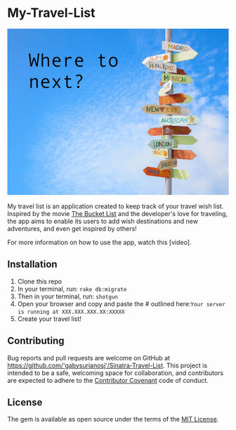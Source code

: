 # My-Travel-List

![](public/img/new-year-travel.jpg)

My travel list is an application created to keep track of your travel wish list. Inspired by the movie [The Bucket List](https://www.youtube.com/watch?v=vc3mkG21ob4) and the developer's love for traveling, the app aims to enable its users to add wish destinations and new adventures, and even get inspired by others!

For more information on how to use the app, watch this [video].

## Installation

1. Clone this repo
2. In your terminal, run:
`rake db:migrate`
3. Then in your terminal, run:
`shotgun`
4. Open your browser and copy and paste the # outlined here:`Your server is running at XXX.XXX.XXX.XX:XXXXX`
5. Create your travel list! 

## Contributing

Bug reports and pull requests are welcome on GitHub at https://github.com/'gabysurianosj'/Sinatra-Travel-List. This project is intended to be a safe, welcoming space for collaboration, and contributors are expected to adhere to the [Contributor Covenant](http://contributor-covenant.org) code of conduct.

## License

The gem is available as open source under the terms of the [MIT License](https://opensource.org/licenses/MIT).
